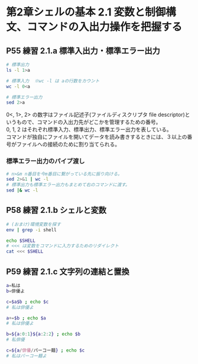 # 第2章シェルの基本 2.1 変数と制御構文、コマンドの入出力操作を把握する

## P55 練習 2.1.a 標準入出力・標準エラー出力

```bash
# 標準出力
ls -l 1>a

# 標準入力  ※wc -l は aの行数をカウント
wc -l 0<a

# 標準エラー出力
sed 2>a
```

0<, 1>, 2> の数字はファイル記述子(ファイルディスクリプタ file descriptor)というもので、コマンドの入出力先がどこかを管理するための番号。  
0, 1, 2 はそれぞれ標準入力、標準出力、標準エラー出力を表している。  
コマンドが独自にファイルを開いてデータを読み書きするときには、３以上の番号がファイルへの接続のために割り当てられる。  

### 標準エラー出力のパイプ渡し

```bash
# n>&m n番目を今m番目に繋がっている先に振り向ける。
sed 2>&1 | wc -l
# 標準出力も標準エラー出力もまとめて右のコマンドに渡す。
sed |& wc -l
```

## P58 練習 2.1.b シェルと変数

```bash
# (おまけ)環境変数を探す
env | grep -i shell

echo $SHELL
# <<< は変数をコマンドに入力するためのリダイレクト
cat <<< $SHELL

```

## P59 練習 2.1.c 文字列の連結と置換

```bash
a=私は
b=俳優よ

c=$a$b ; echo $c
# 私は俳優よ

a+=$b ; echo $a
# 私は俳優よ

b=${a:0:1}${a:2:2} ; echo $b 
# 私俳優

c=${a/俳優/パーコー麺} ; echo $c
# 私はパーコー麺よ

```